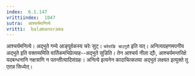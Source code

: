 ```yaml
---
index:  6.1.147
vrittiindex:  1047
sutra:  आश्चर्यमानित्ये
vritti:  balamanorama 
---
```


आश्चर्यमनित्ये। अद्भुते गम्ये आङ्पूर्वकस्य चरेः सुट्। `चरेराङि चाऽगुरौ` इति यत्। अनित्यग्रहणमपनीय अद्भुते इति वक्तव्यमिति वार्तिकमभिप्रेत्याह--अद्भुते सुडिति। तेन आश्चर्य नीला द्यौः, आश्चर्यमन्तरिक्षे यदबन्धनानि नक्षत्राणि न पतन्तीत्यादिसंग्रहः। अनित्ये इत्यनेन कादाचित्कतया अद्भुतं लक्ष्यत इत्युक्ते तु एतन्न सिध्येत्। 

